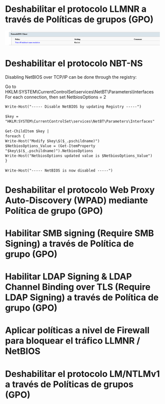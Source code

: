 
# Deshabilitar el protocolo LLMNR a través de Políticas de grupos (GPO)
![LLMNR](https://github.com/antonixp21/DojoConf-Recursos/blob/master/Imagenes/LLMNR.png)
# Deshabilitar el protocolo NBT-NS 
Disabling NetBIOS over TCP/IP can be done through the registry:

Go to HKLM:SYSTEM\CurrentControlSet\services\NetBT\Parameters\Interfaces
For each connection, then set NetbiosOptions = 2

```
Write-Host("----- Disable NetBIOS by updating Registry -----")

$key = "HKLM:SYSTEM\CurrentControlSet\services\NetBT\Parameters\Interfaces"

Get-ChildItem $key |
foreach { 
Write-Host("Modify $key\$($_.pschildname)")
$NetbiosOptions_Value = (Get-ItemProperty "$key\$($_.pschildname)").NetbiosOptions
Write-Host("NetbiosOptions updated value is $NetbiosOptions_Value")
}

Write-Host("----- NetBIOS is now disabled -----")
```
# Deshabilitar el protocolo Web Proxy Auto-Discovery (WPAD) mediante Política de grupo (GPO)
# Habilitar SMB signing (Require SMB Signing) a través de Política de grupo (GPO)
# Habilitar LDAP Signing & LDAP Channel Binding  over TLS (Require LDAP Signing) a través de Política de grupo (GPO)
# Aplicar políticas a nivel de Firewall para bloquear el tráfico LLMNR / NetBIOS
# Deshabilitar el protocolo LM/NTLMv1 a través de Políticas de grupos (GPO)
